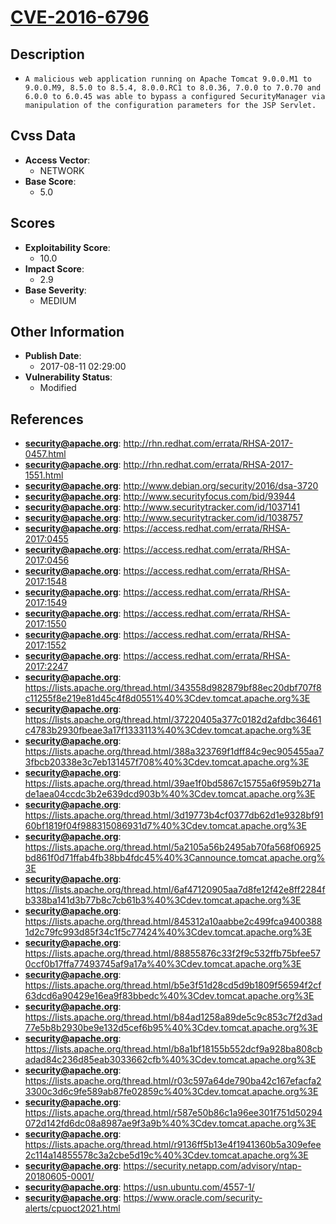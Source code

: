 
# [CVE-2016-6796](https://cve.mitre.org/cgi-bin/cvename.cgi?name=CVE-2016-6796)

## Description

- `A malicious web application running on Apache Tomcat 9.0.0.M1 to 9.0.0.M9, 8.5.0 to 8.5.4, 8.0.0.RC1 to 8.0.36, 7.0.0 to 7.0.70 and 6.0.0 to 6.0.45 was able to bypass a configured SecurityManager via manipulation of the configuration parameters for the JSP Servlet.`

## Cvss Data

- **Access Vector**:
  - NETWORK
- **Base Score**:
  - 5.0

## Scores

- **Exploitability Score**:
  - 10.0
- **Impact Score**:
  - 2.9
- **Base Severity**:
  - MEDIUM

## Other Information

- **Publish Date**:
  - 2017-08-11 02:29:00
- **Vulnerability Status**:
  - Modified

## References

- **security@apache.org**: http://rhn.redhat.com/errata/RHSA-2017-0457.html
- **security@apache.org**: http://rhn.redhat.com/errata/RHSA-2017-1551.html
- **security@apache.org**: http://www.debian.org/security/2016/dsa-3720
- **security@apache.org**: http://www.securityfocus.com/bid/93944
- **security@apache.org**: http://www.securitytracker.com/id/1037141
- **security@apache.org**: http://www.securitytracker.com/id/1038757
- **security@apache.org**: https://access.redhat.com/errata/RHSA-2017:0455
- **security@apache.org**: https://access.redhat.com/errata/RHSA-2017:0456
- **security@apache.org**: https://access.redhat.com/errata/RHSA-2017:1548
- **security@apache.org**: https://access.redhat.com/errata/RHSA-2017:1549
- **security@apache.org**: https://access.redhat.com/errata/RHSA-2017:1550
- **security@apache.org**: https://access.redhat.com/errata/RHSA-2017:1552
- **security@apache.org**: https://access.redhat.com/errata/RHSA-2017:2247
- **security@apache.org**: https://lists.apache.org/thread.html/343558d982879bf88ec20dbf707f8c11255f8e219e81d45c4f8d0551%40%3Cdev.tomcat.apache.org%3E
- **security@apache.org**: https://lists.apache.org/thread.html/37220405a377c0182d2afdbc36461c4783b2930fbeae3a17f1333113%40%3Cdev.tomcat.apache.org%3E
- **security@apache.org**: https://lists.apache.org/thread.html/388a323769f1dff84c9ec905455aa73fbcb20338e3c7eb131457f708%40%3Cdev.tomcat.apache.org%3E
- **security@apache.org**: https://lists.apache.org/thread.html/39ae1f0bd5867c15755a6f959b271ade1aea04ccdc3b2e639dcd903b%40%3Cdev.tomcat.apache.org%3E
- **security@apache.org**: https://lists.apache.org/thread.html/3d19773b4cf0377db62d1e9328bf9160bf1819f04f988315086931d7%40%3Cdev.tomcat.apache.org%3E
- **security@apache.org**: https://lists.apache.org/thread.html/5a2105a56b2495ab70fa568f06925bd861f0d71ffab4fb38bb4fdc45%40%3Cannounce.tomcat.apache.org%3E
- **security@apache.org**: https://lists.apache.org/thread.html/6af47120905aa7d8fe12f42e8ff2284fb338ba141d3b77b8c7cb61b3%40%3Cdev.tomcat.apache.org%3E
- **security@apache.org**: https://lists.apache.org/thread.html/845312a10aabbe2c499fca94003881d2c79fc993d85f34c1f5c77424%40%3Cdev.tomcat.apache.org%3E
- **security@apache.org**: https://lists.apache.org/thread.html/88855876c33f2f9c532ffb75bfee570ccf0b17ffa77493745af9a17a%40%3Cdev.tomcat.apache.org%3E
- **security@apache.org**: https://lists.apache.org/thread.html/b5e3f51d28cd5d9b1809f56594f2cf63dcd6a90429e16ea9f83bbedc%40%3Cdev.tomcat.apache.org%3E
- **security@apache.org**: https://lists.apache.org/thread.html/b84ad1258a89de5c9c853c7f2d3ad77e5b8b2930be9e132d5cef6b95%40%3Cdev.tomcat.apache.org%3E
- **security@apache.org**: https://lists.apache.org/thread.html/b8a1bf18155b552dcf9a928ba808cbadad84c236d85eab3033662cfb%40%3Cdev.tomcat.apache.org%3E
- **security@apache.org**: https://lists.apache.org/thread.html/r03c597a64de790ba42c167efacfa23300c3d6c9fe589ab87fe02859c%40%3Cdev.tomcat.apache.org%3E
- **security@apache.org**: https://lists.apache.org/thread.html/r587e50b86c1a96ee301f751d50294072d142fd6dc08a8987ae9f3a9b%40%3Cdev.tomcat.apache.org%3E
- **security@apache.org**: https://lists.apache.org/thread.html/r9136ff5b13e4f1941360b5a309efee2c114a14855578c3a2cbe5d19c%40%3Cdev.tomcat.apache.org%3E
- **security@apache.org**: https://security.netapp.com/advisory/ntap-20180605-0001/
- **security@apache.org**: https://usn.ubuntu.com/4557-1/
- **security@apache.org**: https://www.oracle.com/security-alerts/cpuoct2021.html
